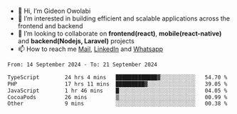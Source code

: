 - 👋 Hi, I’m Gideon Owolabi
- 👀 I’m interested in building efficient and scalable applications across the frontend and backend
- 💞️ I’m looking to collaborate on <b>frontend(react)</b>, <b>mobile(react-native)</b> and <b>backend(Nodejs, Laravel)</b> projects
- 📫 How to reach me <a href="mailto:gideoniyin2021@gmail.com">Mail</a>, <a href="https://www.linkedin.com/in/gideon-owolabi-9b667a232/">LinkedIn</a> and <a href="https://wa.me/2348055377085">Whatsapp</a>

<!---
gude1/gude1 is a ✨ special ✨ repository because its `README.md` (this file) appears on your GitHub profile.
You can click the Preview link to take a look at your changes.
--->

<!--START_SECTION:waka-->

```txt
From: 14 September 2024 - To: 21 September 2024

TypeScript        24 hrs 4 mins   █████████████▓░░░░░░░░░░░   54.70 %
PHP               17 hrs 11 mins  █████████▓░░░░░░░░░░░░░░░   39.05 %
JavaScript        1 hr 46 mins    █░░░░░░░░░░░░░░░░░░░░░░░░   04.05 %
CocoaPods         26 mins         ▒░░░░░░░░░░░░░░░░░░░░░░░░   00.99 %
Other             9 mins          ░░░░░░░░░░░░░░░░░░░░░░░░░   00.38 %
```

<!--END_SECTION:waka-->
